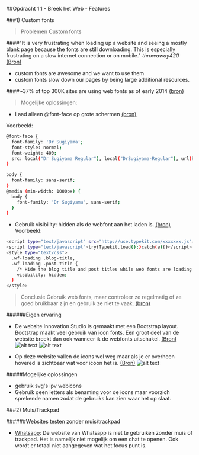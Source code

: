 ##Opdracht 1.1 - Breek het Web - Features

###1) Custom fonts

> Problemen Custom fonts

####"It is very frustrating when loading up a website and seeing a mostly blank page because the fonts are still downloading. This is especially frustrating on a slow internet connection or on mobile."
*throwaway420* [(Bron)](https://news.ycombinator.com/item?id=7244465)

* custom fonts are awesome and we want to use them 
* custom fonts slow down our pages by being large additional resources.

####~37% of top 300K sites are using web fonts as of early 2014 [(bron)](https://www.igvita.com/2014/01/31/optimizing-web-font-rendering-performance/)

> Mogelijke oplossingen:

* Laad alleen @font-face op grote schermen [(bron)](https://css-tricks.com/preventing-the-performance-hit-from-custom-fonts/) 

Voorbeeld:

```bash
@font-face {
  font-family: 'Dr Sugiyama';
  font-style: normal;
  font-weight: 400;
  src: local("Dr Sugiyama Regular"), local("DrSugiyama-Regular"), url(http://themes.googleusercontent.com/static/fonts/drsugiyama/v2/rq_8251Ifx6dE1Mq7bUM6brIa-7acMAeDBVuclsi6Gc.woff) format("woff");
}

body {
  font-family: sans-serif;
}
@media (min-width: 1000px) {
  body {
    font-family: 'Dr Sugiyama', sans-serif;
  }
}
```


* Gebruik visibility: hidden als de webfont aan het laden is. [(bron)](http://blog.typekit.com/2010/10/29/font-events-controlling-the-fout/) 
Voorbeeld:
```bash
<script type="text/javascript" src="http://use.typekit.com/xxxxxxx.js"></script>
<script type="text/javascript">try{Typekit.load();}catch(e){}</script>
<style type="text/css">
  .wf-loading .blog-title,
  .wf-loading .post-title {
    /* Hide the blog title and post titles while web fonts are loading */
    visibility: hidden;
  }
</style>
```
> Conclusie
Gebruik web fonts, maar controleer ze regelmatig of ze goed bruikbaar zijn en gebruik ze niet te vaak. [(bron)](https://www.igvita.com/2014/01/31/optimizing-web-font-rendering-performance/)




######Eigen ervaring

* De website Innovation Studio is gemaakt met een Bootstrap layout. Bootstrap maakt veel gebruik van icon fonts. Een groot deel van de website breekt dan ook wanneer ik de webfonts uitschakel. [(Bron)](http://www.innovationstudio.ninja/) ![alt text](https://linda2912.github.io/browserTechnologies/img/noWebFont.png "disabled webfont") ![alt text](https://linda2912.github.io/browserTechnologies/img/webFont.png "abled webfont")

* Op deze website vallen de icons wel weg maar als je er overheen hovered is zichtbaar wat voor icoon het is. [(Bron)](https://bootstrapbay.com/blog/built-with-bootstrap/) ![alt text](https://linda2912.github.io/browserTechnologies/img/mouseOver.png "mouse over event")

#####Mogelijke oplossingen

* gebruik svg's ipv webicons
* Gebruik geen letters als benaming voor de icons maar voorzich sprekende namen zodat de gebruiks kan zien waar het op slaat.


###2) Muis/Trackpad

######Websites testen zonder muis/trackpad
* [Whatsapp](https://web.whatsapp.com/): De website van Whatsapp is niet te gebruiken zonder muis of trackpad. Het is namelijk niet mogelijk om een chat te openen. Ook wordt er totaal niet aangegeven wat het focus punt is.





